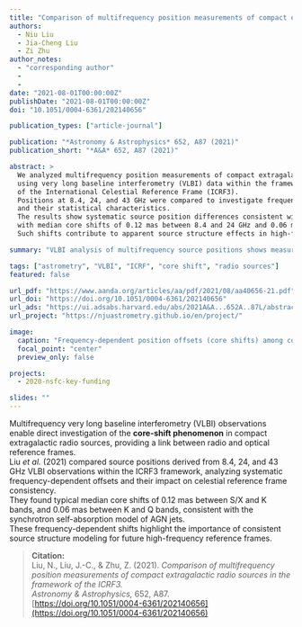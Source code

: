 ```yaml
---
title: "Comparison of multifrequency position measurements of compact extragalactic radio sources in the framework of the ICRF3"
authors:
  - Niu Liu
  - Jia-Cheng Liu
  - Zi Zhu
author_notes:
  - "corresponding author"
  - 
  - 
date: "2021-08-01T00:00:00Z"
publishDate: "2021-08-01T00:00:00Z"
doi: "10.1051/0004-6361/202140656"

publication_types: ["article-journal"]

publication: "*Astronomy & Astrophysics* 652, A87 (2021)"
publication_short: "*A&A* 652, A87 (2021)"

abstract: >
  We analyzed multifrequency position measurements of compact extragalactic radio sources
  using very long baseline interferometry (VLBI) data within the framework of the third realization
  of the International Celestial Reference Frame (ICRF3).  
  Positions at 8.4, 24, and 43 GHz were compared to investigate frequency-dependent offsets (core shifts)
  and their statistical characteristics.  
  The results show systematic source position differences consistent with synchrotron self-absorption models,
  with median core shifts of 0.12 mas between 8.4 and 24 GHz and 0.06 mas between 24 and 43 GHz.
  Such shifts contribute to apparent source structure effects in high-frequency celestial reference frames.

summary: "VLBI analysis of multifrequency source positions shows measurable frequency-dependent core shifts in compact extragalactic radio sources."

tags: ["astrometry", "VLBI", "ICRF", "core shift", "radio sources"]
featured: false

url_pdf: "https://www.aanda.org/articles/aa/pdf/2021/08/aa40656-21.pdf"
url_doi: "https://doi.org/10.1051/0004-6361/202140656"
url_ads: "https://ui.adsabs.harvard.edu/abs/2021A&A...652A..87L/abstract"
url_project: "https://njuastrometry.github.io/en/project/"

image:
  caption: "Frequency-dependent position offsets (core shifts) among compact radio sources in ICRF3 (Liu et al. 2021, *A&A* 652, A87)"
  focal_point: "center"
  preview_only: false

projects:
  - 2020-nsfc-key-funding

slides: ""
---
```


Multifrequency very long baseline interferometry (VLBI) observations
enable direct investigation of the **core-shift phenomenon** in compact extragalactic radio sources,
providing a link between radio and optical reference frames.  
Liu *et al.* (2021) compared source positions derived from 8.4, 24, and 43 GHz VLBI observations within the ICRF3 framework,
analyzing systematic frequency-dependent offsets and their impact on celestial reference frame consistency.  
They found typical median core shifts of 0.12 mas between S/X and K bands, and 0.06 mas between K and Q bands,
consistent with the synchrotron self-absorption model of AGN jets.  
These frequency-dependent shifts highlight the importance of consistent source structure modeling for future high-frequency reference frames.

> **Citation:**  
> Liu, N., Liu, J.-C., & Zhu, Z. (2021). *Comparison of multifrequency position measurements of compact extragalactic radio sources in the framework of the ICRF3.*  
> *Astronomy & Astrophysics,* 652, A87.  
> [https://doi.org/10.1051/0004-6361/202140656](https://doi.org/10.1051/0004-6361/202140656)
